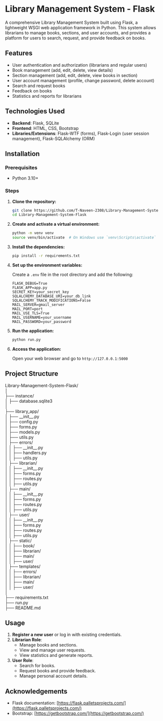 # Library Management System - Flask

A comprehensive Library Management System built using Flask, a lightweight WSGI web application framework in Python. This system allows librarians to manage books, sections, and user accounts, and provides a platform for users to search, request, and provide feedback on books.

## Features

- User authentication and authorization (librarians and regular users)
- Book management (add, edit, delete, view details)
- Section management (add, edit, delete, view books in section)
- User account management (profile, change password, delete account)
- Search and request books
- Feedback on books
- Statistics and reports for librarians

## Technologies Used

- **Backend**: Flask, SQLite
- **Frontend**: HTML, CSS, Bootstrap
- **Libraries/Extensions**: Flask-WTF (forms), Flask-Login (user session management), Flask-SQLAlchemy (ORM)

## Installation

### Prerequisites

- Python 3.10+

### Steps

1. **Clone the repository:**

    ```sh
    git clone https://github.com/T-Naveen-2308/Library-Management-System-Flask.git
    cd Library-Management-System-Flask
    ```

2. **Create and activate a virtual environment:**

    ```sh
    python -m venv venv
    source venv/bin/activate  # On Windows use `venv\Scripts\activate`
    ```

3. **Install the dependencies:**

    ```sh
    pip install -r requirements.txt
    ```

4. **Set up the environment variables:**

    Create a `.env` file in the root directory and add the following:

    ```env
    FLASK_DEBUG=True
    FLASK_APP=app.py
    SECRET_KEY=your_secret_key
    SQLALCHEMY_DATABASE_URI=your_db_link
    SQLALCHEMY_TRACK_MODIFICATIONS=False
    MAIL_SERVER=gmail_server
    MAIL_PORT=port
    MAIL_USE_TLS=True
    MAIL_USERNAME=your_username
    MAIL_PASSWORD=your_password

5. **Run the application:**

    ```sh
    python run.py
    ```

6. **Access the application:**

    Open your web browser and go to `http://127.0.0.1:5000`

## Project Structure

Library-Management-System-Flask/  
│  
├── instance/  
│ ├── database.sqlite3  
│  
├── library_app/  
│ ├── \_\_init\_\_.py  
│ ├── config.py  
│ ├── forms.py  
│ ├── models.py  
│ ├── utils.py  
│ ├── errors/  
│ │ ├── \_\_init\_\_.py  
│ │ ├── handlers.py  
│ │ ├── utils.py  
│ ├── librarian/  
│ │ ├── \_\_init\_\_.py  
│ │ ├── forms.py  
│ │ ├── routes.py  
│ │ ├── utils.py  
│ ├── main/  
│ │ ├── \_\_init\_\_.py  
│ │ ├── forms.py  
│ │ ├── routes.py  
│ │ ├── utils.py  
│ ├── user/  
│ │ ├── \_\_init\_\_.py  
│ │ ├── forms.py  
│ │ ├── routes.py  
│ │ ├── utils.py  
│ ├── static/  
│ │ ├── book/  
│ │ ├── librarian/  
│ │ ├── main/  
│ │ ├── user/  
│ ├── templates/  
│ │ ├── errors/  
│ │ ├── librarian/  
│ │ ├── main/  
│ │ ├── user/  
│  
├── requirements.txt  
├── run.py  
├── README.md  

## Usage

1. **Register a new user** or log in with existing credentials.
2. **Librarian Role**: 
    - Manage books and sections.
    - View and manage user requests.
    - View statistics and generate reports.
3. **User Role**:
    - Search for books.
    - Request books and provide feedback.
    - Manage personal account details.

## Acknowledgements

- Flask documentation: [https://flask.palletsprojects.com/](https://flask.palletsprojects.com/)
- Bootstrap: [https://getbootstrap.com/](https://getbootstrap.com/)
